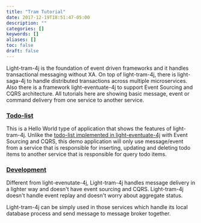 ```yaml
---
title: "Tram Tutorial"
date: 2017-12-19T18:51:47-05:00
description: ""
categories: []
keywords: []
aliases: []
toc: false
draft: false
---
```


Light-tram-4j is the foundation of event driven frameworks and it handles transactional
messaging without XA. On top of light-tram-4j, there is light-saga-4j to handle distributed 
transactions across multiple microservices. Also there is a framework light-eventuate-4j to
support Event Sourcing and CQRS architecture. All tutorials here are showing basic message,
event or command delivery from one service to another service. 

### [Todo-list][]

This is a Hello World type of application that shows the features of light-tram-4j. Unlike
the [todo-list implemented in light-eventuate-4j][] with Event Sourcing and CQRS, this demo
application will only use message/event from a service that is responsible for inserting, 
updating and deleting todo items to another service that is responsible for query todo items.
 


### [Development][]

Different from light-evenutate-4j, Light-tram-4j handles message delivery in a lighter way and
doesn't have event sourcing and CQRS. Light-tram-4j doesn't handle event replay and doesn't worry 
about aggregate status.

Light-tram-4j  can be simply used in those services which handle its local database process and 
send message to message broker together.


[todo-list]: /tutorial/tram/todo-list/
[todo-list implemented in light-eventuate-4j]: /tutorial/eventuate/todo-list/
[Development]: /tutorial/tram/develop/